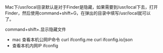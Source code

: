 Mac下/usr/local目录默认是对于Finder是隐藏，如果需要到/usr/local下去，打开Finder，然后使用command+shift+G，在弹出的目录中填写/usr/local就可以了。

command+shift+.显示隐藏文件

- mac 查看本机公网IP命令
curl ifconfig.me
curl ifconfig.io/json
- 查看本机内网IP
ifconfig

